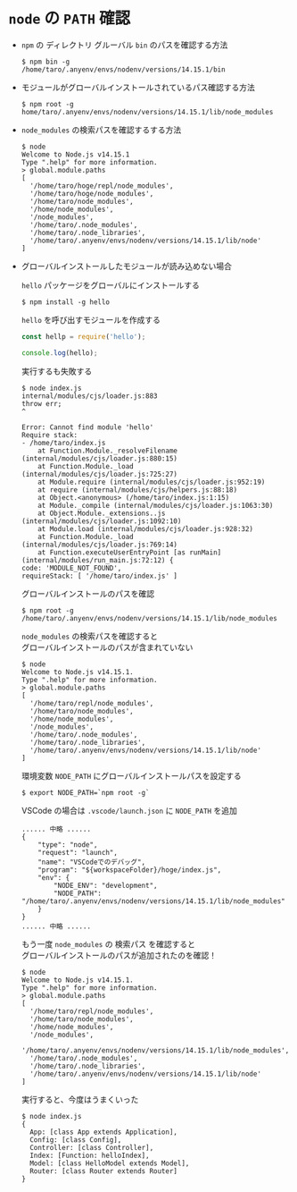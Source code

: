 # `node` の `PATH` 確認

* `npm` の ディレクトリ グルーバル `bin` のパスを確認する方法

    ```
    $ npm bin -g
    /home/taro/.anyenv/envs/nodenv/versions/14.15.1/bin
    ```

* モジュールがグローバルインストールされているパス確認する方法

    ```
    $ npm root -g
    home/taro/.anyenv/envs/nodenv/versions/14.15.1/lib/node_modules
    ```

* `node_modules` の検索パスを確認するする方法

    ```
    $ node
    Welcome to Node.js v14.15.1
    Type ".help" for more information.
    > global.module.paths
    [
      '/home/taro/hoge/repl/node_modules',
      '/home/taro/hoge/node_modules',
      '/home/taro/node_modules',
      '/home/node_modules',
      '/node_modules',
      '/home/taro/.node_modules',
      '/home/taro/.node_libraries',
      '/home/taro/.anyenv/envs/nodenv/versions/14.15.1/lib/node'
    ]
    ```
* グローバルインストールしたモジュールが読み込めない場合

    `hello` パッケージをグローバルにインストールする
    ```
    $ npm install -g hello
    ```

    `hello` を呼び出すモジュールを作成する
    ```JavaScript
    const hellp = require('hello');

    console.log(hello);    
    ```

    実行するも失敗する
    ```
    $ node index.js
    internal/modules/cjs/loader.js:883
    throw err;
    ^

    Error: Cannot find module 'hello'
    Require stack:
    - /home/taro/index.js
        at Function.Module._resolveFilename (internal/modules/cjs/loader.js:880:15)
        at Function.Module._load (internal/modules/cjs/loader.js:725:27)
        at Module.require (internal/modules/cjs/loader.js:952:19)
        at require (internal/modules/cjs/helpers.js:88:18)
        at Object.<anonymous> (/home/taro/index.js:1:15)
        at Module._compile (internal/modules/cjs/loader.js:1063:30)
        at Object.Module._extensions..js (internal/modules/cjs/loader.js:1092:10)
        at Module.load (internal/modules/cjs/loader.js:928:32)
        at Function.Module._load (internal/modules/cjs/loader.js:769:14)
        at Function.executeUserEntryPoint [as runMain] (internal/modules/run_main.js:72:12) {
    code: 'MODULE_NOT_FOUND',
    requireStack: [ '/home/taro/index.js' ]
    ```

    グローバルインストールのパスを確認
    ```
    $ npm root -g
    /home/taro/.anyenv/envs/nodenv/versions/14.15.1/lib/node_modules
    ```

    `node_modules` の検索パスを確認すると   
    グローバルインストールのパスが含まれていない
    ```
    $ node
    Welcome to Node.js v14.15.1.
    Type ".help" for more information.
    > global.module.paths
    [
      '/home/taro/repl/node_modules',
      '/home/taro/node_modules',
      '/home/node_modules',
      '/node_modules',
      '/home/taro/.node_modules',
      '/home/taro/.node_libraries',
      '/home/taro/.anyenv/envs/nodenv/versions/14.15.1/lib/node'
    ]
    ```

    環境変数 `NODE_PATH` にグローバルインストールパスを設定する
    ```
    $ export NODE_PATH=`npm root -g`
    ```
    
    VSCode の場合は `.vscode/launch.json` に `NODE_PATH` を追加
    ```
    ...... 中略 ......
    {
        "type": "node",
        "request": "launch",
        "name": "VSCodeでのデバッグ",
        "program": "${workspaceFolder}/hoge/index.js",
        "env": {
            "NODE_ENV": "development", 
            "NODE_PATH": "/home/taro/.anyenv/envs/nodenv/versions/14.15.1/lib/node_modules"
        }
    }
    ...... 中略 ......
    ```

    もう一度 `node_modules` の 検索パス を確認すると   
    グローバルインストールのパスが追加されたのを確認！
    ```
    $ node
    Welcome to Node.js v14.15.1.
    Type ".help" for more information.
    > global.module.paths
    [
      '/home/taro/repl/node_modules',
      '/home/taro/node_modules',
      '/home/node_modules',
      '/node_modules',
      '/home/taro/.anyenv/envs/nodenv/versions/14.15.1/lib/node_modules',
      '/home/taro/.node_modules',
      '/home/taro/.node_libraries',
      '/home/taro/.anyenv/envs/nodenv/versions/14.15.1/lib/node'
    ]
    ```

    実行すると、今度はうまくいった
    ```
    $ node index.js
    {
      App: [class App extends Application],
      Config: [class Config],
      Controller: [class Controller],
      Index: [Function: helloIndex],
      Model: [class HelloModel extends Model],
      Router: [class Router extends Router]
    }
    ```
